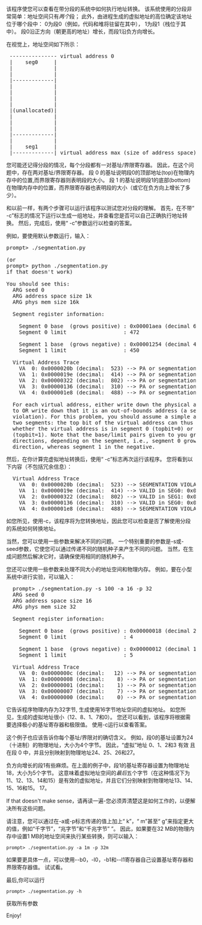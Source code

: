 该程序使您可以查看在带分段的系统中如何执行地址转换。 
该系统使用的分段非常简单：地址空间只有*两个*段； 
此外，由进程生成的虚拟地址的高位确定该地址位于哪个段中：
0为段0（例如，代码和堆将驻留在其中），
1为段1（栈位于其中）。 
段0沿正方向（朝更高的地址）增长，而段1沿负方向增长。

在视觉上，地址空间如下所示：
<pre>
 --------------- virtual address 0
 |    seg0     |
 |             |
 |             |
 |-------------|
 |             |
 |             |
 |             |
 |             |
 |(unallocated)|
 |             |
 |             |
 |             |
 |-------------|
 |             |
 |    seg1     |
 |-------------| virtual address max (size of address space)
</pre>

您可能还记得分段的情况，每个分段都有一对基址/界限寄存器。
因此，在这个问题中，存在两对基址/界限寄存器。 
段 0 的基址说明段0的顶部地址(top)在物理内存中的位置,而界限寄存器则表明段的大小。 
段 1 的基址说明段1的底部(bottom)在物理内存中的位置，而界限寄存器也表明段的大小（或它在负方向上增长了多少）。

和以前一样，有两个步骤可以运行该程序以测试您对分段的理解。
首先，在不带“ -c”标志的情况下运行以生成一组地址，并查看您是否可以自己正确执行地址转换。 
然后，完成后，使用“ -c”参数运行以检查的答案。

例如，要使用默认参数运行，输入：

<pre>
prompt> ./segmentation.py 

(or 
prompt> python ./segmentation.py 
if that doesn't work)

You should see this:
  ARG seed 0
  ARG address space size 1k
  ARG phys mem size 16k
  
  Segment register information:

    Segment 0 base  (grows positive) : 0x00001aea (decimal 6890)
    Segment 0 limit                  : 472

    Segment 1 base  (grows negative) : 0x00001254 (decimal 4692)
    Segment 1 limit                  : 450

  Virtual Address Trace
    VA  0: 0x0000020b (decimal:  523) --> PA or segmentation violation?
    VA  1: 0x0000019e (decimal:  414) --> PA or segmentation violation?
    VA  2: 0x00000322 (decimal:  802) --> PA or segmentation violation?
    VA  3: 0x00000136 (decimal:  310) --> PA or segmentation violation?
    VA  4: 0x000001e8 (decimal:  488) --> PA or segmentation violation?

  For each virtual address, either write down the physical address it translates
  to OR write down that it is an out-of-bounds address (a segmentation
  violation). For this problem, you should assume a simple address space with
  two segments: the top bit of the virtual address can thus be used to check
  whether the virtual address is in segment 0 (topbit=0) or segment 1
  (topbit=1). Note that the base/limit pairs given to you grow in different
  directions, depending on the segment, i.e., segment 0 grows in the positive
  direction, whereas segment 1 in the negative.  
</pre>

然后，在你计算完虚拟地址转换后，使用“ -c”标志再次运行该程序。 
您将看到以下内容（不包括冗余信息）：

<pre>
  Virtual Address Trace
    VA  0: 0x0000020b (decimal:  523) --> SEGMENTATION VIOLATION (SEG1)
    VA  1: 0x0000019e (decimal:  414) --> VALID in SEG0: 0x00001c88 (decimal: 7304)
    VA  2: 0x00000322 (decimal:  802) --> VALID in SEG1: 0x00001176 (decimal: 4470)
    VA  3: 0x00000136 (decimal:  310) --> VALID in SEG0: 0x00001c20 (decimal: 7200)
    VA  4: 0x000001e8 (decimal:  488) --> SEGMENTATION VIOLATION (SEG0)
</pre>

如您所见，使用-c，该程序将为您转换地址，因此您可以检查是否了解使用分段的系统如何转换地址。


当然，您可以使用一些参数来解决不同的问题。
一个特别重要的参数是-s或-seed参数，它使您可以通过传递不同的随机种子来产生不同的问题。 
当然，在生成问题然后解决它时，请确保使用相同的随机种子。

您还可以使用一些参数来处理不同大小的地址空间和物理内存。 
例如，要在小型系统中进行实验，可以输入：
<pre>
  prompt> ./segmentation.py -s 100 -a 16 -p 32
  ARG seed 0
  ARG address space size 16
  ARG phys mem size 32
 
  Segment register information:

    Segment 0 base  (grows positive) : 0x00000018 (decimal 24)
    Segment 0 limit                  : 4

    Segment 1 base  (grows negative) : 0x00000012 (decimal 18)
    Segment 1 limit                  : 5

  Virtual Address Trace
    VA  0: 0x0000000c (decimal:   12) --> PA or segmentation violation?
    VA  1: 0x00000008 (decimal:    8) --> PA or segmentation violation?
    VA  2: 0x00000001 (decimal:    1) --> PA or segmentation violation?
    VA  3: 0x00000007 (decimal:    7) --> PA or segmentation violation?
    VA  4: 0x00000000 (decimal:    0) --> PA or segmentation violation?
</pre>

它告诉程序物理内存为32字节, 生成使用16字节地址空间的虚拟地址。 
如您所见，生成的虚拟地址很小（12、8、1、7和0）。 
您还可以看到，该程序将根据需要选择极小的基址寄存器和极限值。 使用-c运行以查看答案。

这个例子也应该告诉你每个基址/界限对的确切含义。 
例如，段0的基址设置为24（十进制）的物理地址，大小为4个字节。 
因此，“虚拟”地址 0、1、2和3 有效 且在段 0 中，并且分别映射到物理地址24、25、26和27。

负方向增长的段1有些麻烦。在上面的例子中，段1的基址寄存器设置为物理地址18，大小为5个字节。 
这意味着虚拟地址空间的*最后*五个字节（在这种情况下为11、12、13、14和15）是有效的虚拟地址，并且它们分别映射到物理地址13、14、15、16和15。 17。

If that doesn't make sense，请再读一遍-您必须弄清楚这是如何工作的，以便解决所有这些问题。

请注意，您可以通过在-a或-p标志传递的值上加上“ k”，“ m”甚至“ g”来指定更大的值，例如“千字节”，“兆字节”和“千兆字节” ”。 
因此，如果要在32 MB的物理内存中设置1 MB的地址空间来执行某些转换，则可以输入：

```shell script
prompt> ./segmentation.py -a 1m -p 32m
```

如果要更具体一点，可以使用--b0，-l0，-b1和--l1寄存器自己设置基址寄存器和界限寄存器值。 试试看。

最后,你可以运行
```shell script
prompt> ./segmentation.py -h 
```

获取所有参数

Enjoy!



